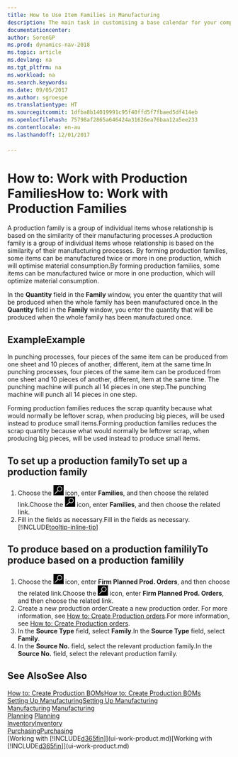 ```yaml
---
title: How to Use Item Families in Manufacturing
description: The main task in customising a base calendar for your company, or one of its business partners, is to enter any changes to working and nonworking day status.
documentationcenter: 
author: SorenGP
ms.prod: dynamics-nav-2018
ms.topic: article
ms.devlang: na
ms.tgt_pltfrm: na
ms.workload: na
ms.search.keywords: 
ms.date: 09/05/2017
ms.author: sgroespe
ms.translationtype: HT
ms.sourcegitcommit: 1dfba8b14019991c95f40ffd5f7fbaed5df414eb
ms.openlocfilehash: 75798af2865a646424a31626ea76baa12a5ee233
ms.contentlocale: en-au
ms.lasthandoff: 12/01/2017

---
```

# <a name="how-to-work-with-production-families"></a><span data-ttu-id="80054-103">How to: Work with Production Families</span><span class="sxs-lookup"><span data-stu-id="80054-103">How to: Work with Production Families</span></span>
<span data-ttu-id="80054-104">A production family is a group of individual items whose relationship is based on the similarity of their manufacturing processes.</span><span class="sxs-lookup"><span data-stu-id="80054-104">A production family is a group of individual items whose relationship is based on the similarity of their manufacturing processes.</span></span> <span data-ttu-id="80054-105">By forming production families, some items can be manufactured twice or more in one production, which will optimise material consumption.</span><span class="sxs-lookup"><span data-stu-id="80054-105">By forming production families, some items can be manufactured twice or more in one production, which will optimize material consumption.</span></span>

<span data-ttu-id="80054-106">In the **Quantity** field in the **Family** window, you enter the quantity that will be produced when the whole family has been manufactured once.</span><span class="sxs-lookup"><span data-stu-id="80054-106">In the **Quantity** field in the **Family** window, you enter the quantity that will be produced when the whole family has been manufactured once.</span></span>

## <a name="example"></a><span data-ttu-id="80054-107">Example</span><span class="sxs-lookup"><span data-stu-id="80054-107">Example</span></span>
<span data-ttu-id="80054-108">In punching processes, four pieces of the same item can be produced from one sheet and 10 pieces of another, different, item at the same time.</span><span class="sxs-lookup"><span data-stu-id="80054-108">In punching processes, four pieces of the same item can be produced from one sheet and 10 pieces of another, different, item at the same time.</span></span> <span data-ttu-id="80054-109">The punching machine will punch all 14 pieces in one step.</span><span class="sxs-lookup"><span data-stu-id="80054-109">The punching machine will punch all 14 pieces in one step.</span></span>

<span data-ttu-id="80054-110">Forming production families reduces the scrap quantity because what would normally be leftover scrap, when producing big pieces, will be used instead to produce small items.</span><span class="sxs-lookup"><span data-stu-id="80054-110">Forming production families reduces the scrap quantity because what would normally be leftover scrap, when producing big pieces, will be used instead to produce small items.</span></span>

## <a name="to-set-up-a-production-family"></a><span data-ttu-id="80054-111">To set up a production family</span><span class="sxs-lookup"><span data-stu-id="80054-111">To set up a production family</span></span>
1. <span data-ttu-id="80054-112">Choose the ![Search for Page or Report](media/ui-search/search_small.png "Search for Page or Report icon") icon, enter **Families**, and then choose the related link.</span><span class="sxs-lookup"><span data-stu-id="80054-112">Choose the ![Search for Page or Report](media/ui-search/search_small.png "Search for Page or Report icon") icon, enter **Families**, and then choose the related link.</span></span>
2. <span data-ttu-id="80054-113">Fill in the fields as necessary.</span><span class="sxs-lookup"><span data-stu-id="80054-113">Fill in the fields as necessary.</span></span> [!INCLUDE[tooltip-inline-tip](includes/tooltip-inline-tip_md.md)]

## <a name="to-produce-based-on-a-production-familily"></a><span data-ttu-id="80054-114">To produce based on a production familily</span><span class="sxs-lookup"><span data-stu-id="80054-114">To produce based on a production familily</span></span>
1. <span data-ttu-id="80054-115">Choose the ![Search for Page or Report](media/ui-search/search_small.png "Search for Page or Report icon") icon, enter **Firm Planned Prod. Orders**, and then choose the related link.</span><span class="sxs-lookup"><span data-stu-id="80054-115">Choose the ![Search for Page or Report](media/ui-search/search_small.png "Search for Page or Report icon") icon, enter **Firm Planned Prod. Orders**, and then choose the related link.</span></span>
2. <span data-ttu-id="80054-116">Create a new production order.</span><span class="sxs-lookup"><span data-stu-id="80054-116">Create a new production order.</span></span> <span data-ttu-id="80054-117">For more information, see [How to: Create Production orders](production-how-to-create-production-orders.md).</span><span class="sxs-lookup"><span data-stu-id="80054-117">For more information, see [How to: Create Production orders](production-how-to-create-production-orders.md).</span></span>
3. <span data-ttu-id="80054-118">In the **Source Type** field, select **Family**.</span><span class="sxs-lookup"><span data-stu-id="80054-118">In the **Source Type** field, select **Family**.</span></span>  
4. <span data-ttu-id="80054-119">In the **Source No.** field, select the relevant production family.</span><span class="sxs-lookup"><span data-stu-id="80054-119">In the **Source No.** field, select the relevant production family.</span></span>

## <a name="see-also"></a><span data-ttu-id="80054-120">See Also</span><span class="sxs-lookup"><span data-stu-id="80054-120">See Also</span></span>
[<span data-ttu-id="80054-121">How to: Create Production BOMs</span><span class="sxs-lookup"><span data-stu-id="80054-121">How to: Create Production BOMs</span></span>](production-how-to-create-production-boms.md)  
[<span data-ttu-id="80054-122">Setting Up Manufacturing</span><span class="sxs-lookup"><span data-stu-id="80054-122">Setting Up Manufacturing</span></span>](production-configure-production-processes.md)  
<span data-ttu-id="80054-123">[Manufacturing](production-manage-manufacturing.md)  </span><span class="sxs-lookup"><span data-stu-id="80054-123">[Manufacturing](production-manage-manufacturing.md)  </span></span>  
<span data-ttu-id="80054-124">[Planning](production-planning.md) </span><span class="sxs-lookup"><span data-stu-id="80054-124">[Planning](production-planning.md) </span></span>  
[<span data-ttu-id="80054-125">Inventory</span><span class="sxs-lookup"><span data-stu-id="80054-125">Inventory</span></span>](inventory-manage-inventory.md)  
[<span data-ttu-id="80054-126">Purchasing</span><span class="sxs-lookup"><span data-stu-id="80054-126">Purchasing</span></span>](purchasing-manage-purchasing.md)  
<span data-ttu-id="80054-127">[Working with [!INCLUDE[d365fin](includes/d365fin_md.md)]](ui-work-product.md)</span><span class="sxs-lookup"><span data-stu-id="80054-127">[Working with [!INCLUDE[d365fin](includes/d365fin_md.md)]](ui-work-product.md)</span></span>

